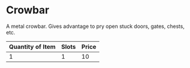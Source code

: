 # Crowbar

A metal crowbar. Gives advantage to pry open stuck doors, gates, chests, etc.

| Quantity of Item |  Slots | Price |
| ---------------- | ------ | ----- |
| 1                | 1      | 10    |
